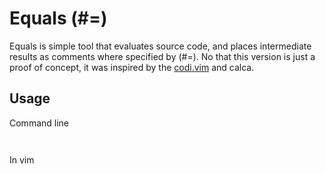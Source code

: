 # Equals (#=)

Equals is simple tool that evaluates source code, and places intermediate results as comments where specified by (#=). No that this version is just a proof of concept, it was inspired by the [codi.vim](https://github.com/metakirby5/codi.vim) and calca.


## Usage

Command line

```


```

In vim











